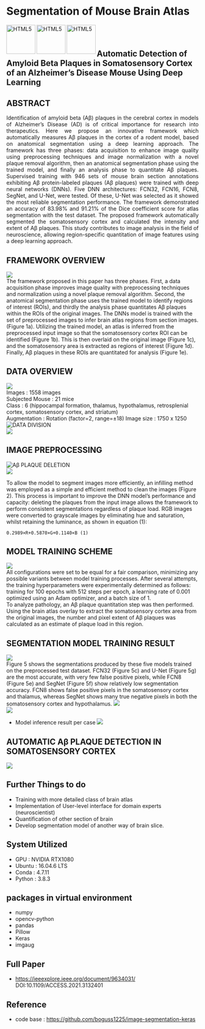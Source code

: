 # Segmentation of Mouse Brain Atlas
<img align="left" alt="HTML5" width="76px" src="https://ieeexplore.ieee.org/assets/img/ieee_logo_white.svg" />
<img align="left" alt="HTML5" width="76px" src="screenshots/utas_eng.png" />
<img align="left" alt="HTML5" width="76px" src="screenshots/wickings.png" />
</br>
</br>

## Automatic Detection of Amyloid Beta Plaques in Somatosensory Cortex of an Alzheimer’s Disease Mouse Using Deep Learning


## ABSTRACT
<p align='justify'> Identification of amyloid beta (Aβ) plaques in the cerebral cortex in models of Alzheimer’s Disease (AD) is of critical importance for research into therapeutics. Here we propose an innovative framework which automatically measures Aβ plaques in the cortex of a rodent model, based on anatomical segmentation using a deep learning approach. The framework has three phases: data acquisition to enhance image quality using preprocessing techniques and image normalization with a novel plaque removal algorithm, then an anatomical segmentation phase using the trained model, and finally an analysis phase to quantitate Aβ plaques. Supervised training with 946 sets of mouse brain section annotations exhibiting Aβ protein-labeled plaques (Aβ plaques) were trained with deep neural networks (DNNs). Five DNN architectures: FCN32, FCN16, FCN8, SegNet, and U-Net, were tested. Of these, U-Net was selected as it showed the most reliable segmentation performance. The framework demonstrated an accuracy of 83.98% and 91.21% of the Dice coefficient score for atlas segmentation with the test dataset. The proposed framework automatically segmented the somatosensory cortex and calculated the intensity and extent of Aβ plaques. This study contributes to image analysis in the field of neuroscience, allowing region-specific quantitation of image features using a deep learning approach. </p>

## FRAMEWORK OVERVIEW
![](screenshots/framework_overview.png)</br>
The framework proposed in this paper has three phases. First, a data acquisition phase improves image quality with preprocessing techniques and normalization using a novel plaque removal algorithm. Second, the anatomical segmentation phase uses the trained model to identify regions of interest (ROIs), and thirdly the analysis phase quantitates Aβ plaques within the ROIs of the original images.
The DNNs model is trained with the set of preprocessed images to infer brain atlas regions from section images. (Figure 1a). Utilizing the trained model, an atlas is inferred from the preprocessed input image so that the somatosensory cortex ROI can be identified (Figure 1b). This is then overlaid on the original image (Figure 1c), and the somatosensory area is extracted as regions of interest (Figure 1d). Finally, Aβ plaques in these ROIs are quantitated for analysis (Figure 1e).

## DATA OVERVIEW
![](screenshots/label_overview.png)</br>
Images : 1558 images </br>
Subjected Mouse : 21 mice </br>
Class : 6 (hippocampal formation, thalamus, hypothalamus, retrosplenial cortex, somatosensory cortex, and striatum) </br>
Augmentation : Rotation (factor=2, range=±18)
Image size : 1750 x 1250
![DATA DIVISION]()</br>
![](screenshots/data_division.png)</br>

## IMAGE PREPROCESSING
![Aβ PLAQUE DELETION]()</br>
![](screenshots/preprocessing_1.png)</br>

To allow the model to segment images more efficiently, an infilling method was employed as a simple and efficient method to clean the images (Figure 2). This process is important to improve the DNN model’s performance and capacity: deleting the plaques from the input image allows the framework to perform consistent segmentations regardless of plaque load.
RGB images were converted to grayscale images by eliminating hue and saturation, whilst retaining the luminance, as shown in equation (1):
```
0.2989×R+0.5870×G+0.1140×B (1)

```



## MODEL TRAINING SCHEME
![](screenshots/training_overview.png)</br>
All configurations were set to be equal for a fair comparison, minimizing any possible variants between model training processes. After several attempts, the training hyperparameters were experimentally determined as follows: training for 100 epochs with 512 steps per epoch, a learning rate of 0.001 optimized using an Adam optimizer, and a batch size of 1.</br>
   To analyze pathology, an Aβ plaque quantitation step was then performed. Using the brain atlas overlay to extract the somatosensory cortex area from the original images, the number and pixel extent of Aβ plaques was calculated as an estimate of plaque load in this region.</br>

## SEGMENTATION MODEL TRAINING RESULT

![](screenshots/visual_result.png)</br>
Figure 5 shows the segmentations produced by these five models trained on the preprocessed test dataset. FCN32 (Figure 5c) and U-Net (Figure 5g) are the most accurate, with very few false positive pixels, while FCN8 (Figure 5e) and SegNet (Figure 5f) show relatively low segmentation accuracy. FCN8 shows false positive pixels in the somatosensory cortex and thalamus, whereas SegNet shows many true negative pixels in both the somatosensory cortex and hypothalamus.
![](screenshots/training_results_table.png)</br>
![](screenshots/trained_model_test_table.png)</br>
* Model inference result per case
![](screenshots/result_per_case.png)</br>

## AUTOMATIC Aβ PLAQUE DETECTION IN SOMATOSENSORY CORTEX
![](screenshots/AmyloidBeta_Prediction.png)</br>

## Further Things to do
* Training with more detailed class of brain atlas
* Implementation of User-level interface for domain experts (neuroscientist)
* Quantification of other section of brain
* Develop segmentation model of another way of brain slice.

## System Utilized
- GPU : NVIDIA RTX1080
- Ubuntu : 16.04.6 LTS
- Conda : 4.7.11
- Python : 3.8.3

## packages in virtual environment
- numpy
- opencv-python
- pandas
- Pillow
- Keras
- imgaug

## Full Paper
* https://ieeexplore.ieee.org/document/9634031/
DOI:10.1109/ACCESS.2021.3132401

## Reference
* code base : https://github.com/boguss1225/image-segmentation-keras

